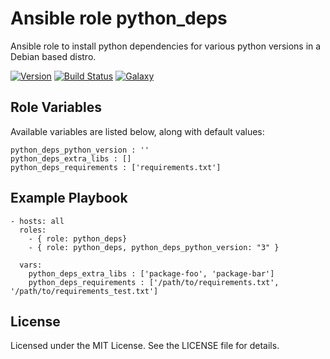 # Ansible role python_deps
Ansible role to install python dependencies for various python versions in a Debian based distro.

[![Version](https://img.shields.io/github/release/buildtimetrend/ansible_python_deps.svg)](https://github.com/buildtimetrend/ansible_python_deps/releases/latest)
[![Build Status](https://travis-ci.org/buildtimetrend/ansible_python_deps.svg)](https://travis-ci.org/buildtimetrend/ansible_python_deps)
[![Galaxy](http://img.shields.io/badge/galaxy-buildtimetrend.python__deps-blue.svg)](https://galaxy.ansible.com/buildtimetrend/python_deps/)

## Role Variables

Available variables are listed below, along with default values:

    python_deps_python_version : ''
    python_deps_extra_libs : []
    python_deps_requirements : ['requirements.txt']

## Example Playbook

    - hosts: all
      roles:
        - { role: python_deps}
        - { role: python_deps, python_deps_python_version: "3" }

      vars:
        python_deps_extra_libs : ['package-foo', 'package-bar']
        python_deps_requirements : ['/path/to/requirements.txt', '/path/to/requirements_test.txt']

## License

Licensed under the MIT License. See the LICENSE file for details.
